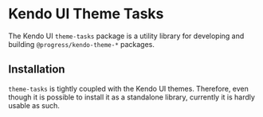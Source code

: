 # Kendo UI Theme Tasks

The Kendo UI `theme-tasks` package is a utility library for developing and building `@progress/kendo-theme-*` packages.

## Installation

`theme-tasks` is tightly coupled with the Kendo UI themes. Therefore, even though it is possible to install it as a standalone library, currently it is hardly usable as such.
